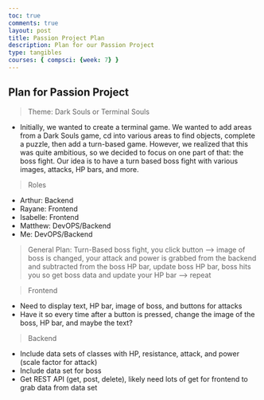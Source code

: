```yaml
---
toc: true
comments: true
layout: post
title: Passion Project Plan
description: Plan for our Passion Project
type: tangibles
courses: { compsci: {week: 7} }
---
```

## Plan for Passion Project
> Theme: Dark Souls or Terminal Souls
- Initially, we wanted to create a terminal game. We wanted to add areas from a Dark Souls game, cd into various areas to find objects, complete a puzzle, then add a turn-based game. However, we realized that this was quite ambitious, so we decided to focus on one part of that: the boss fight. Our idea is to have a turn based boss fight with various images, attacks, HP bars, and more.

> Roles
- Arthur: Backend
- Rayane: Frontend
- Isabelle: Frontend
- Matthew: DevOPS/Backend
- Me: DevOPS/Backend

> General Plan: Turn-Based boss fight, you click button --> image of boss is changed, your attack and power is grabbed from the backend and subtracted from the boss HP bar, update boss HP bar, boss hits you so get boss data and update your HP bar --> repeat

> Frontend
- Need to display text, HP bar, image of boss, and buttons for attacks
- Have it so every time after a button is pressed, change the image of the boss, HP bar, and maybe the text?

> Backend
- Include data sets of classes with HP, resistance, attack, and power (scale factor for attack)
- Include data set for boss
- Get REST API (get, post, delete), likely need lots of get for frontend to grab data from data set